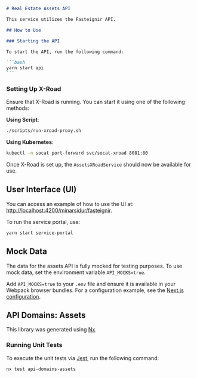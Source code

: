 ````markdown
# Real Estate Assets API

This service utilizes the Fasteignir API.

## How to Use

### Starting the API

To start the API, run the following command:

```bash
yarn start api
```
````

### Setting Up X-Road

Ensure that X-Road is running. You can start it using one of the following methods:

**Using Script**:

```bash
./scripts/run-xroad-proxy.sh
```

**Using Kubernetes**:

```bash
kubectl -n socat port-forward svc/socat-xroad 8081:80
```

Once X-Road is set up, the `AssetsXRoadService` should now be available for use.

## User Interface (UI)

You can access an example of how to use the UI at: [http://localhost:4200/minarsidur/fasteignir](http://localhost:4200/minarsidur/fasteignir).

To run the service portal, use:

```bash
yarn start service-portal
```

## Mock Data

The data for the assets API is fully mocked for testing purposes. To use mock data, set the environment variable `API_MOCKS=true`.

Add `API_MOCKS=true` to your `.env` file and ensure it is available in your Webpack browser bundles. For a configuration example, see the [Next.js configuration](../../../apps/web/next.config.js).

## API Domains: Assets

This library was generated using [Nx](https://nx.dev).

### Running Unit Tests

To execute the unit tests via [Jest](https://jestjs.io), run the following command:

```bash
nx test api-domains-assets
```

```

```
